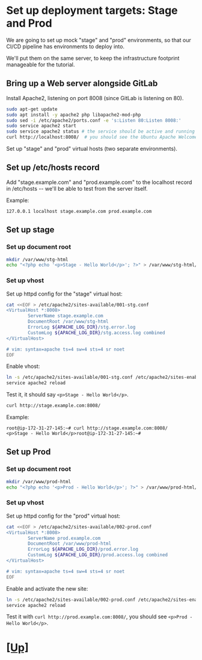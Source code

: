 # Set up deployment targets: Stage and Prod

We are going to set up mock "stage" and "prod" environments,
so that our CI/CD pipeline has environments to deploy into.

We'll put them on the same server, to keep the
infrastructure footprint manageable for the tutorial.


## Bring up a Web server alongside GitLab

Install Apache2, listening on port 8008 (since GitLab is listening on 80).

```bash
sudo apt-get update
sudo apt install -y apache2 php libapache2-mod-php
sudo sed -i /etc/apache2/ports.conf -e 's:Listen 80:Listen 8008:'
sudo service apache2 start
sudo service apache2 status # the service should be active and running
curl http://localhost:8008/  # you should see the Ubuntu Apache Welcome page source

```

Set up "stage" and "prod" virtual hosts (two separate environments).

## Set up /etc/hosts record

Add "stage.example.com" and "prod.example.com" to the localhost record in /etc/hosts -- we'll be able to test from the server itself.

Example:

```
127.0.0.1 localhost stage.example.com prod.example.com
```

## Set up stage

### Set up document root

```bash
mkdir /var/www/stg-html
echo "<?php echo '<p>Stage - Hello World</p>'; ?>" > /var/www/stg-html/index.php
```

### Set up vhost

Set up httpd config for the "stage" virtual host:

```bash
cat <<EOF > /etc/apache2/sites-available/001-stg.conf
<VirtualHost *:8008>
        ServerName stage.example.com
        DocumentRoot /var/www/stg-html
        ErrorLog ${APACHE_LOG_DIR}/stg.error.log
        CustomLog ${APACHE_LOG_DIR}/stg.access.log combined
</VirtualHost>

# vim: syntax=apache ts=4 sw=4 sts=4 sr noet
EOF
```

Enable vhost:

```bash
ln -s /etc/apache2/sites-available/001-stg.conf /etc/apache2/sites-enabled/
service apache2 reload
```

Test it, it should say `<p>Stage - Hello World</p>`.

```bash
curl http://stage.example.com:8008/
```
Example:

```shell_session
root@ip-172-31-27-145:~# curl http://stage.example.com:8008/
<p>Stage - Hello World</p>root@ip-172-31-27-145:~#
```

## Set up Prod

### Set up document root

```bash
mkdir /var/www/prod-html
echo "<?php echo '<p>Prod - Hello World</p>'; ?>" > /var/www/prod-html/index.php

```
### Set up vhost

Set up httpd config for the "prod" virtual host:

```bash
cat <<EOF > /etc/apache2/sites-available/002-prod.conf
<VirtualHost *:8008>
        ServerName prod.example.com
        DocumentRoot /var/www/prod-html
        ErrorLog ${APACHE_LOG_DIR}/prod.error.log
        CustomLog ${APACHE_LOG_DIR}/prod.access.log combined
</VirtualHost>

# vim: syntax=apache ts=4 sw=4 sts=4 sr noet
EOF
```

Enable and activate the new site:

```bash
ln -s /etc/apache2/sites-available/002-prod.conf /etc/apache2/sites-enabled/
service apache2 reload
```

Test it with `curl http://prod.example.com:8008/`, you should see 
`<p>Prod - Hello World</p>`.

# [[Up]](README.md)
